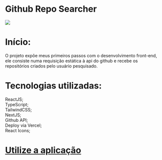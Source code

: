 <h1>
    Github Repo Searcher
</h1>

<img src="https://ik.imagekit.io/blhmmigq8/Captura%20de%20tela%20de%202024-02-26%2013-31-41.png?updatedAt=1708966020539">

<h1>
    Início:
</h1>
<p>
    O projeto expõe meus primeiros passos com o desenvolvimento front-end, ele consiste numa requisição estática à api do github e recebe os repositórios criados pelo usuário pesquisado.
</p>

<h1>
    Tecnologias utilizadas:
</h1>
<p>
    ReactJS; <br/>
    TypeScript;<br/>
    TailwindCSS;<br/>
    NextJS;<br/>
    Github API;<br/>
    Deploy via Vercel;<br/>
    React Icons;
</p>
<h1>
    <a href="https://github-repo-searcher-liart.vercel.app/">
        Utilize a aplicação
    </a>
</h1>




